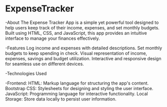 # ExpenseTracker 

-About
The Expense Tracker App is a simple yet powerful tool designed to help users keep track of their income, expenses, and set monthly budgets. 
Built using HTML, CSS, and JavaScript, this app provides an intuitive interface to manage your finances effectively.

-Features
Log income and expenses with detailed descriptions.
Set monthly budgets to keep spending in check.
Visual representation of income, expenses, savings and budget utilization.
Interactive and responsive design for seamless use on different devices.

-Technologies Used

-Frontend:
HTML: Markup language for structuring the app's content.
Bootstrap CSS: Stylesheets for designing and styling the user interface.
JavaScript: Programming language for interactive functionality.
Local Storage: Store data locally to persist user information.
